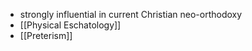 - strongly influential in current Christian neo-orthodoxy
- [[Physical Eschatology]]
- [[Preterism]]
